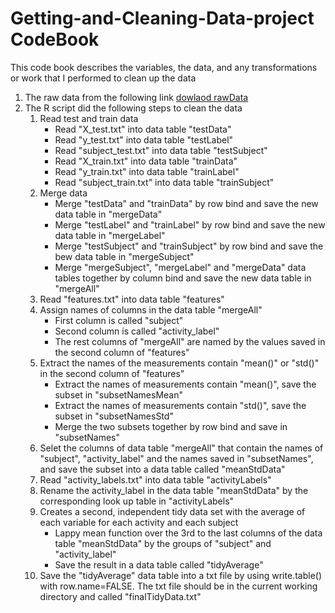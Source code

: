 # Getting-and-Cleaning-Data-project CodeBook
This code book describes the variables, the data, and any transformations or work that I performed to clean up the data

1. The raw data from the following link
  [dowlaod rawData](https://d396qusza40orc.cloudfront.net/getdata%2Fprojectfiles%2FUCI%20HAR%20Dataset.zip)
2. The R script did the following steps to clean the data
    1. Read test and train data
       - Read "X_test.txt" into data table "testData"
       - Read "y_test.txt" into data table "testLabel"
       - Read "subject_test.txt" into data table "testSubject"
       - Read "X_train.txt" into data table "trainData"
       - Read "y_train.txt" into data table "trainLabel"
       - Read "subject_train.txt" into data table "trainSubject"
    2. Merge data
       - Merge "testData" and "trainData" by row bind and save the new data table in "mergeData"
       - Merge "testLabel" and "trainLabel" by row bind and save the new data table in "mergeLabel"
       - Merge "testSubject" and "trainSubject" by row bind and save the bew data table in "mergeSubject"
       - Merge "mergeSubject", "mergeLabel" and "mergeData" data tables together by column bind and save the new data table in "mergeAll"
    3. Read "features.txt" into data table "features"
    4. Assign names of columns in the data table "mergeAll"
       - First column is called "subject"
       - Second column is called "activity_label"
       - The rest columns of "mergeAll" are named by the values saved in the second column of "features"
    5. Extract the names of the measurements contain "mean()" or "std()" in the second column of "features"
       - Extract the names of measurements contain "mean()", save the subset in "subsetNamesMean"
       - Extract the names of measurements contain "std()", save the subset in "subsetNamesStd"
       - Merge the two subsets together by row bind and save in "subsetNames"
    6. Selet the columns of data table "mergeAll" that contain the names of "subject", "activity_label" and the names saved in "subsetNames", and save the subset into a data table called "meanStdData"
    7. Read "activity_labels.txt" into data table "activityLabels"
    8. Rename the activity_label in the data table "meanStdData" by the corresponding look up table in "activityLabels"
    9. Creates a second, independent tidy data set with the average of each variable for each activity and each subject
       - Lappy mean function over the 3rd to the last columns of the data table "meanStdData" by the groups of "subject" and "activity_label"
       - Save the result in a data table called "tidyAverage"
    10. Save the "tidyAverage" data table into a txt file by using write.table() with row.name=FALSE. The txt file should be in the current working directory and called "finalTidyData.txt"

